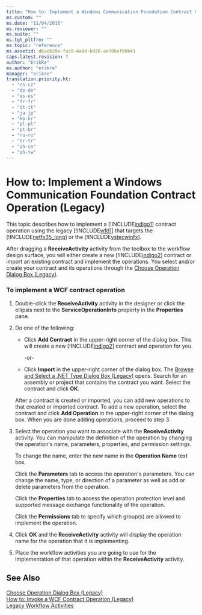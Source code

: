 ```yaml
---
title: "How to: Implement a Windows Communication Foundation Contract Operation (Legacy) | Microsoft Docs"
ms.custom: ""
ms.date: "11/04/2016"
ms.reviewer: ""
ms.suite: ""
ms.tgt_pltfrm: ""
ms.topic: "reference"
ms.assetid: d6aeb20e-fac8-4a9d-bd26-ae78bef96b41
caps.latest.revision: 7
author: "ErikRe"
ms.author: "erikre"
manager: "erikre"
translation.priority.ht: 
  - "cs-cz"
  - "de-de"
  - "es-es"
  - "fr-fr"
  - "it-it"
  - "ja-jp"
  - "ko-kr"
  - "pl-pl"
  - "pt-br"
  - "ru-ru"
  - "tr-tr"
  - "zh-cn"
  - "zh-tw"
---
```

# How to: Implement a Windows Communication Foundation Contract Operation (Legacy)
This topic describes how to implement a [!INCLUDE[indigo1](../workflow-designer/includes/indigo1_md.md)] contract operation using the legacy [!INCLUDE[wfd1](../workflow-designer/includes/wfd1_md.md)] that targets the [!INCLUDE[netfx35_long](../workflow-designer/includes/netfx35_long_md.md)] or the [!INCLUDE[vstecwinfx](../workflow-designer/includes/vstecwinfx_md.md)].  
  
 After dragging a **ReceiveActivity** activity from the toolbox to the workflow design surface, you will either create a new [!INCLUDE[indigo2](../workflow-designer/includes/indigo2_md.md)] contract or import an existing contract and implement the operations. You select and/or create your contract and its operations through the [Choose Operation Dialog Box (Legacy)](../workflow-designer/choose-operation-dialog-box-legacy.md).  
  
### To implement a WCF contract operation  
  
1.  Double-click the **ReceiveActivity** activity in the designer or click the ellipsis next to the **ServiceOperationInfo** property in the **Properties** pane.  
  
2.  Do one of the following:  
  
    -   Click **Add Contract** in the upper-right corner of the dialog box. This will create a new [!INCLUDE[indigo2](../workflow-designer/includes/indigo2_md.md)] contract and operation for you.  
  
         -or-  
  
    -   Click **Import** in the upper-right corner of the dialog box. The [Browse and Select a .NET Type Dialog Box (Legacy)](../workflow-designer/browse-and-select-a-dotnet-type-dialog-box-legacy.md) opens. Search for an assembly or project that contains the contract you want. Select the contract and click **OK**.  
  
     After a contract is created or imported, you can add new operations to that created or imported contract. To add a new operation, select the contract and click **Add Operation** in the upper-right corner of the dialog box. When you are done adding operations, proceed to step 3.  
  
3.  Select the operation you want to associate with the **ReceiveActivity** activity. You can manipulate the definition of the operation by changing the operation's name, parameters, properties, and permission settings.  
  
     To change the name, enter the new name in the **Operation Name** text box.  
  
     Click the **Parameters** tab to access the operation's parameters. You can change the name, type, or direction of a parameter as well as add or delete parameters from the operation.  
  
     Click the **Properties** tab to access the operation protection level and supported message exchange functionality of the operation.  
  
     Click the **Permissions** tab to specify which group(s) are allowed to implement the operation.  
  
4.  Click **OK** and the **ReceiveActivity** activity will display the operation name for the operation that it is implementing.  
  
5.  Place the workflow activities you are going to use for the implementation of that operation within the **ReceiveActivity** activity.  
  
## See Also  
 [Choose Operation Dialog Box (Legacy)](../workflow-designer/choose-operation-dialog-box-legacy.md)   
 [How to: Invoke a WCF Contract Operation (Legacy)](../workflow-designer/how-to-invoke-a-windows-communication-foundation-contract-operation-legacy.md)   
 [Legacy Workflow Activities](../workflow-designer/legacy-workflow-activities.md)